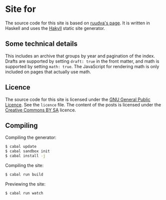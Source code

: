 Site for
=============

The source code for this site is based on [ruudva's page][ruudva].
It is written in Haskell and uses the [Hakyll][hakyll] static site generator.

Some technical details
----------------------

This includes an archive that groups by year and pagination of the index. 
Drafts are supported by setting `draft: true`
in the front matter, and math is supported by setting `math: true`. The
JavaScript for rendering math is only included on pages that actually use math.

[ruudva]: https://ruudvanasseldonk.com
[hakyll]: http://jaspervdj.be/hakyll/
[ci-img]: https://travis-ci.org/ruud-v-a/ruudvanasseldonk.com.svg
[ci]:     https://travis-ci.org/ruud-v-a/ruudvanasseldonk.com
[jekyll]: http://jekyllrb.com/

Licence
-------
The source code for this site is licensed under the [GNU General Public Licence][gpl].
See the `licence` file.
The content of the posts is licensed under the [Creative Commons BY SA][cc] licence.

[gpl]: https://gnu.org/licenses/gpl.html
[cc]:  https://creativecommons.org/licenses/by-sa/3.0/

Compiling
---------
Compiling the generator:

```bash
$ cabal update
$ cabal sandbox init
$ cabal install -j
```

Compiling the site:

```bash
$ cabal run build
```

Previewing the site:

```bash
$ cabal run watch
```
